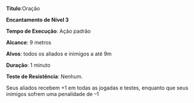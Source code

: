 **Titulo**:Oração

**Encantamento de Nível 3**

**Tempo de Execução**: Ação padrão

**Alcance**: 9 metros

**Alvos**: todos os aliados e inimigos a até 9m

**Duração**: 1 minuto

**Teste de Resistência**: Nenhum.

Seus aliados recebem +1 em todas as jogadas e testes, enquanto que seus inimigos sofrem uma penalidade de –1
